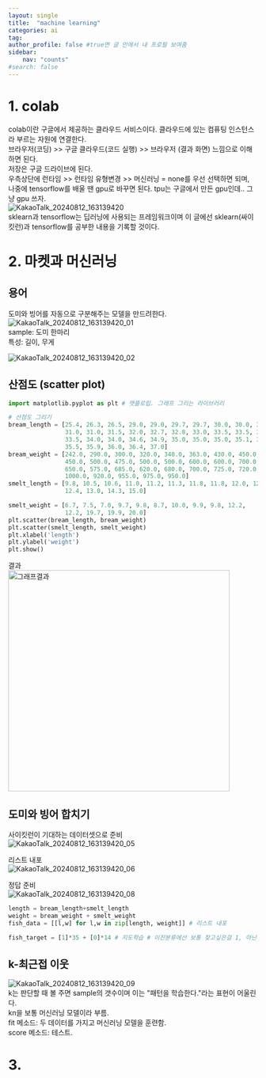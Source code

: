 ```yaml
---
layout: single
title:  "machine learning"
categories: ai
tag: 
author_profile: false #true면 글 안에서 내 프로필 보여줌
sidebar:
    nav: "counts"
#search: false
---
```


# 1. colab

colab이란 구글에서 제공하는 클라우드 서비스이다. 클라우드에 있는 컴퓨팅 인스턴스라 부르는 자원에 연결한다.   
브라우저(코딩) >> 구글 클라우드(코드 실행) >> 브라우저 (결과 화면) 느낌으로 이해하면 된다.   
저장은 구글 드라이브에 된다.   
우측상단에 런타임 >> 런타임 유형변경 >> 머신러닝 = none를 우선 선택하면 되며, 나중에 tensorflow를 배울 땐 gpu로 바꾸면 된다. 
tpu는 구글에서 만든 gpu인데.. 그냥 gpu 쓰자.   
![KakaoTalk_20240812_163139420](https://github.com/user-attachments/assets/b9f2e3e1-bef8-470d-8534-78186f215c9a)   
sklearn과 tensorflow는 딥러닝에 사용되는 프레임워크이며 이 글에선 sklearn(싸이킷런)과 tensorflow를 공부한 내용을 기록할 것이다. 

# 2. 마켓과 머신러닝

## 용어

도미와 빙어를 자동으로 구분해주는 모델을 만드려한다.   
![KakaoTalk_20240812_163139420_01](https://github.com/user-attachments/assets/9b6a8f27-8765-4f5f-af97-6409cc91f91d)   
sample: 도미 한마리   
특성: 길이, 무게   

![KakaoTalk_20240812_163139420_02](https://github.com/user-attachments/assets/51c8d124-6b43-4085-8b06-f2d2e6034943)   

## 산점도 (scatter plot)

```python
import matplotlib.pyplot as plt # 맷플로립. 그래프 그리는 라이브러리

# 산점도 그리기
bream_length = [25.4, 26.3, 26.5, 29.0, 29.0, 29.7, 29.7, 30.0, 30.0, 30.7,
                31.0, 31.0, 31.5, 32.0, 32.7, 32.8, 33.0, 33.5, 33.5, 33.5,
                33.5, 34.0, 34.0, 34.6, 34.9, 35.0, 35.0, 35.0, 35.1, 35.2, 
                35.5, 35.9, 36.0, 36.4, 37.0]
bream_weight = [242.0, 290.0, 300.0, 320.0, 340.0, 363.0, 430.0, 450.0, 500.0, 390.0,
                450.0, 500.0, 475.0, 500.0, 500.0, 600.0, 600.0, 700.0, 700.0, 610.0,
                650.0, 575.0, 685.0, 620.0, 680.0, 700.0, 725.0, 720.0, 714.0, 850.0,
                1000.0, 920.0, 955.0, 975.0, 950.0]
smelt_length = [9.8, 10.5, 10.6, 11.0, 11.2, 11.3, 11.8, 11.8, 12.0, 12.2,
                12.4, 13.0, 14.3, 15.0]

smelt_weight = [6.7, 7.5, 7.0, 9.7, 9.8, 8.7, 10.0, 9.9, 9.8, 12.2,
                12.2, 19.7, 19.9, 20.0]
plt.scatter(bream_length, bream_weight)
plt.scatter(smelt_length, smelt_weight)
plt.xlabel('length')
plt.ylabel('weight')
plt.show()
```
   
결과   
<img width="447" alt="그래프결과" src="https://github.com/user-attachments/assets/f253c3f7-e654-4bfb-a620-685fe39003a9">   


## 도미와 빙어 합치기

사이킷런이 기대하는 데이터셋으로 준비   
![KakaoTalk_20240812_163139420_05](https://github.com/user-attachments/assets/946b7322-8546-48dc-a925-c5505e4fde0e)   
   
리스트 내포   
![KakaoTalk_20240812_163139420_06](https://github.com/user-attachments/assets/e44efc97-2e91-43da-bb62-7278f849f7da)   
   
정답 준비   
![KakaoTalk_20240812_163139420_08](https://github.com/user-attachments/assets/414613b9-d904-4dc8-a565-37c28801aa6d)   
   
```python
length = bream_length+smelt_length
weight = bream_weight + smelt_weight
fish_data = [[l,w] for l,w in zip[length, weight]] # 리스트 내포

fish_target = [1]*35 + [0]*14 # 지도학습 # 이진분류에선 보통 찾고싶은걸 1, 아닌걸 0으로 함
```

## k-최근접 이웃

![KakaoTalk_20240812_163139420_09](https://github.com/user-attachments/assets/15ad7fd3-653b-4ddd-aa72-ffe903c31e31)   
k는 판단할 때 볼 주면 sample의 갯수이며 이는 "패턴을 학습한다."라는 표현이 어울린다.   
kn을 보통 머신러닝 모델이라 부름.   
fit 메소드: 두 데이터를 가지고 머신러닝 모델을 훈련함.   
score 메소드: 테스트.   

# 3. 


 







